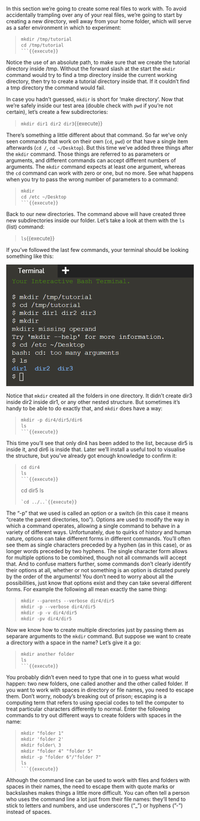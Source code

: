 In this section we’re going to create some real files to work with. To avoid accidentally trampling over any of your real files, we’re going to start by creating a new directory, well away from your home folder, which will serve as a safer environment in which to experiment:
> ```
> mkdir /tmp/tutorial
> cd /tmp/tutorial
> ```{{execute}}

Notice the use of an absolute path, to make sure that we create the tutorial directory inside /tmp. Without the forward slash at the start the `mkdir` command would try to find a tmp directory inside the current working directory, then try to create a tutorial directory inside that. If it couldn’t find a tmp directory the command would fail.

In case you hadn’t guessed, `mkdir` is short for ‘make directory’. Now that we’re safely inside our test area (double check with `pwd` if you’re not certain), let’s create a few subdirectories:
> `mkdir dir1 dir2 dir3`{{execute}}

There’s something a little different about that command. So far we’ve only seen commands that work on their own (`cd`, `pwd`) or that have a single item afterwards (`cd /`, `cd ~/Desktop`). But this time we’ve added three things after the `mkdir` command. Those things are referred to as parameters or arguments, and different commands can accept different numbers of arguments. The `mkdir` command expects at least one argument, whereas the `cd` command can work with zero or one, but no more. See what happens when you try to pass the wrong number of parameters to a command:
> ```
> mkdir
> cd /etc ~/Desktop
> ```{{execute}}

Back to our new directories. The command above will have created three new subdirectories inside our folder. Let’s take a look at them with the `ls` (list) command:
> `ls`{{execute}}

If you’ve followed the last few commands, your terminal should be looking something like this:

![Picture1](./assets/pic1.png)

Notice that `mkdir` created all the folders in one directory. It didn’t create dir3 inside dir2 inside dir1, or any other nested structure. But sometimes it’s handy to be able to do exactly that, and `mkdir` does have a way:
> ```
> mkdir -p dir4/dir5/dir6
> ls
> ```{{execute}}

This time you’ll see that only dir4 has been added to the list, because dir5 is inside it, and dir6 is inside that. Later we’ll install a useful tool to visualise the structure, but you’ve already got enough knowledge to confirm it:
> ```
> cd dir4
> ls
> ```{{execute}}
> ```
> cd dir5
> ls
> ```{{execute}}
> `cd ../..`{{execute}}

The “-p” that we used is called an option or a switch (in this case it means “create the parent directories, too”). Options are used to modify the way in which a command operates, allowing a single command to behave in a variety of different ways. Unfortunately, due to quirks of history and human nature, options can take different forms in different commands. You’ll often see them as single characters preceded by a hyphen (as in this case), or as longer words preceded by two hyphens. The single character form allows for multiple options to be combined, though not all commands will accept that. And to confuse matters further, some commands don’t clearly identify their options at all, whether or not something is an option is dictated purely by the order of the arguments! You don’t need to worry about all the possibilities, just know that options exist and they can take several different forms. For example the following all mean exactly the same thing:
> ```
> mkdir --parents --verbose dir4/dir5
> mkdir -p --verbose dir4/dir5
> mkdir -p -v dir4/dir5
> mkdir -pv dir4/dir5
> ```

Now we know how to create multiple directories just by passing them as separare arguments to the `mkdir` command. But suppose we want to create a directory with a space in the name? Let’s give it a go:
> ```
> mkdir another folder
> ls
> ```{{execute}}

You probably didn’t even need to type that one in to guess what would happen: two new folders, one called another and the other called folder. If you want to work with spaces in directory or file names, you need to escape them. Don’t worry, nobody’s breaking out of prison; escaping is a computing term that refers to using special codes to tell the computer to treat particular characters differently to normal. Enter the following commands to try out different ways to create folders with spaces in the name:
> ```
> mkdir "folder 1"
> mkdir 'folder 2'
> mkdir folder\ 3
> mkdir "folder 4" "folder 5"
> mkdir -p "folder 6"/"folder 7"
> ls
> ```{{execute}}

Although the command line can be used to work with files and folders with spaces in their names, the need to escape them with quote marks or backslashes makes things a little more difficult. You can often tell a person who uses the command line a lot just from their file names: they’ll tend to stick to letters and numbers, and use underscores (“_”) or hyphens (”-”) instead of spaces.

<br/>
